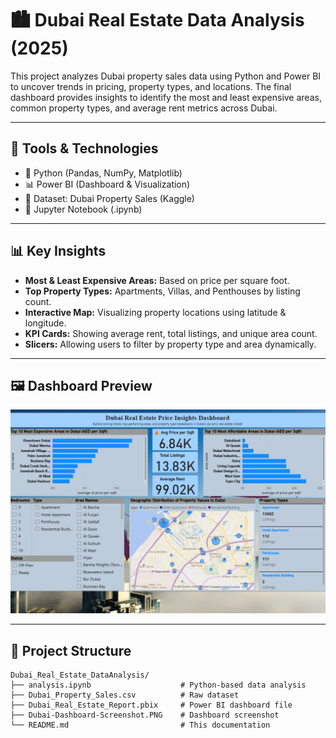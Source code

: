 # 🏙️ Dubai Real Estate Data Analysis (2025)

This project analyzes Dubai property sales data using Python and Power BI to uncover trends in pricing, property types, and locations. The final dashboard provides insights to identify the most and least expensive areas, common property types, and average rent metrics across Dubai.

---

## 🔧 Tools & Technologies
- 🐍 Python (Pandas, NumPy, Matplotlib)
- 📊 Power BI (Dashboard & Visualization)
- 📁 Dataset: Dubai Property Sales (Kaggle)
- 📝 Jupyter Notebook (.ipynb)

---

## 📊 Key Insights
- **Most & Least Expensive Areas:** Based on price per square foot.
- **Top Property Types:** Apartments, Villas, and Penthouses by listing count.
- **Interactive Map:** Visualizing property locations using latitude & longitude.
- **KPI Cards:** Showing average rent, total listings, and unique area count.
- **Slicers:** Allowing users to filter by property type and area dynamically.

---

## 🖼️ Dashboard Preview
![Dubai_Real_Estate_Trend_Analysis](./Dubai-Dashboard-Screenshot.PNG)

---

## 📁 Project Structure
```plaintext
Dubai_Real_Estate_DataAnalysis/
├── analysis.ipynb                    # Python-based data analysis
├── Dubai_Property_Sales.csv          # Raw dataset
├── Dubai_Real_Estate_Report.pbix     # Power BI dashboard file
├── Dubai-Dashboard-Screenshot.PNG    # Dashboard screenshot
└── README.md                         # This documentation
